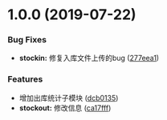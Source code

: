 # 1.0.0 (2019-07-22)


### Bug Fixes

* **stockin:** 修复入库文件上传的bug ([277eea1](https://github.com/YzioAAA/test-changelog/commit/277eea1))


### Features

* 增加出库统计子模块 ([dcb0135](https://github.com/YzioAAA/test-changelog/commit/dcb0135))
* **stockout:** 修改信息 ([ca17fff](https://github.com/YzioAAA/test-changelog/commit/ca17fff))



